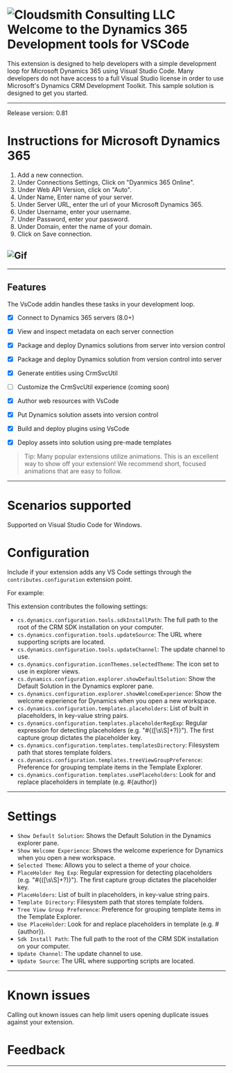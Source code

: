 # ![Cloudsmith Consulting LLC](https://cloudsmithstatics.azureedge.net/web/cloudsmith-notagline-450x103.png "Cloudsmith Consulting")<br> Welcome to the Dynamics 365 Development tools for VSCode
This extension is designed to help developers with a simple development loop for Microsoft Dynamics 365 using Visual Studio Code.  Many developers do not have access to a full Visual Studio license in order to use Microsoft's Dynamics CRM Development Toolkit.  This sample solution is designed to get you started.

---
Release version: 0.81

# Instructions for Microsoft Dynamics 365

1. Add a new connection.
2. Under Connections Settings, Click on "Dyanmics 365 Online".
3. Under Web API Version, click on "Auto".
4. Under Name, Enter name of your server.
5. Under Server URL, enter the url of your Microsoft Dynamics 365.
6. Under Username, enter your username.
7. Under Password, enter your password.
8. Under Domain, enter the name of your domain.
9. Click on Save connection.

![Gif](C:\Dev\cds-for-code\resources\images\Instructions-gif)
-----------------------------------------------------------------------------------------------------------






-----------------------------------------------------------------------------------------------------------

## Features

The VsCode addin handles these tasks in your development loop.

- [X] Connect to Dynamics 365 servers (8.0+)
- [X] View and inspect metadata on each server connection
- [X] Package and deploy Dynamics solutions from server into version control
- [X] Package and deploy Dynamics solution from version control into server
- [X] Generate entities using CrmSvcUtil
- [ ] Customize the CrmSvcUtil experience (coming soon)
- [X] Author web resources with VsCode
- [X] Put Dynamics solution assets into version control
- [x] Build and deploy plugins using VsCode
- [x] Deploy assets into solution using pre-made templates



> Tip: Many popular extensions utilize animations. This is an excellent way to show off your extension! We recommend short, focused animations that are easy to follow.

-----------------------------------------------------------------------------------------------------------
# Scenarios supported

Supported on Visual Studio Code for Windows.

# Configuration

Include if your extension adds any VS Code settings through the `contributes.configuration` extension point.

For example:

This extension contributes the following settings:

* `cs.dynamics.configuration.tools.sdkInstallPath`: The full path to the root of the CRM SDK installation on your computer.
* `cs.dynamics.configuration.tools.updateSource`: The URL where supporting scripts are located.
* `cs.dynamics.configuration.tools.updateChannel`: The update channel to use.
* `cs.dynamics.configuration.iconThemes.selectedTheme`: The icon set to use in explorer views.
* `cs.dynamics.configuration.explorer.showDefaultSolution`: Show the Default Solution in the Dynamics explorer pane.
* `cs.dynamics.configuration.explorer.showWelcomeExperience`: Show the welcome experience for Dynamics when you open a new workspace.
* `cs.dynamics.configuration.templates.placeholders`: List of built in placeholders, in key-value string pairs.
* `cs.dynamics.configuration.templates.placeholderRegExp`: Regular expression for detecting placeholders (e.g. \"#{([\\s\\S]+?)}\").  The first capture group dictates the placeholder key.
* `cs.dynamics.configuration.templates.templatesDirectory`: Filesystem path that stores template folders.
* `cs.dynamics.configuration.templates.treeViewGroupPreference`: Preference for grouping template items in the Template Explorer.
* `cs.dynamics.configuration.templates.usePlaceholders`: Look for and replace placeholders in template (e.g. #{author})
-----------------------------------------------------------------------------------------------------------

# Settings

* `Show Default Solution`: Shows the Default Solution in the Dynamics explorer pane.
* `Show Welcome Experience`: Shows the welcome experience for Dynamics when you open a new workspace.
* `Selected Theme`: Allows you to select a theme of your choice.
* `PlaceHolder Reg Exp`: Regular expression for detecting placeholders (e.g. "#{([\s\S]+?)}"). The first capture group dictates the placeholder key.
* `PlaceHolders`: List of built in placeholders, in key-value string pairs.
* `Template Directory`: Filesystem path that stores template folders.
* `Tree View Group Preference`: Preference for grouping template items in the Template Explorer.
* `Use PlaceHolder`: Look for and replace placeholders in template (e.g. #{author}).
* `Sdk Install Path`: The full path to the root of the CRM SDK installation on your computer.
* `Update Channel`: The update channel to use.
* `Update Source`: The URL where supporting scripts are located.

-----------------------------------------------------------------------------------------------------------

# Known issues
Calling out known issues can help limit users opening duplicate issues against your extension.

# Feedback

-----------------------------------------------------------------------------------------------------------


